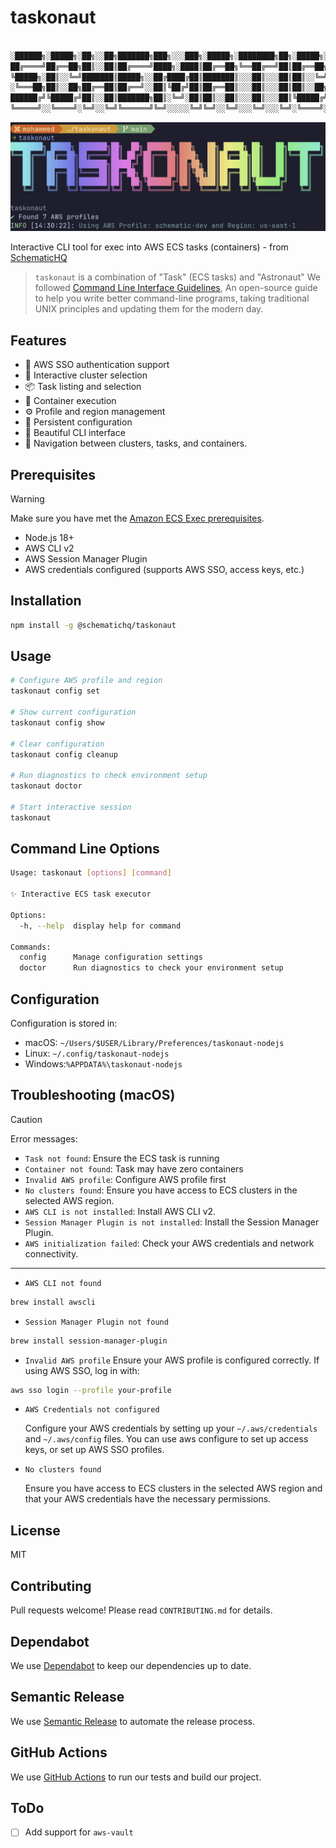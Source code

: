 # taskonaut

```bash

░██████╗░█████╗░██╗░░██╗███████╗███╗░░░███╗░█████╗░████████╗██╗░█████╗░
██╔════╝██╔══██╗██║░░██║██╔════╝████╗░████║██╔══██╗╚══██╔══╝██║██╔══██╗
╚█████╗░██║░░╚═╝███████║█████╗░░██╔████╔██║███████║░░░██║░░░██║██║░░╚═╝
░╚═══██╗██║░░██╗██╔══██║██╔══╝░░██║╚██╔╝██║██╔══██║░░░██║░░░██║██║░░██╗
██████╔╝╚█████╔╝██║░░██║███████╗██║░╚═╝░██║██║░░██║░░░██║░░░██║╚█████╔╝
╚═════╝░░╚════╝░╚═╝░░╚═╝╚══════╝╚═╝░░░░░╚═╝╚═╝░░╚═╝░░░╚═╝░░░╚═╝░╚════╝░
```

![taskonaut](./.github/docs/screenshot.png)

Interactive CLI tool for exec into AWS ECS tasks (containers) - from [SchematicHQ](https://schematichq.com)

> `taskonaut` is a combination of "Task" (ECS tasks) and "Astronaut"
> We followed [Command Line Interface Guidelines](https://clig.dev/), An open-source guide to help you write better command-line programs, taking traditional UNIX principles and updating them for the modern day.

## Features

- 🔐 AWS SSO authentication support
- 🚀 Interactive cluster selection
- 📦 Task listing and selection
- 🐳 Container execution
- ⚙️ Profile and region management
- 💾 Persistent configuration
- 🎨 Beautiful CLI interface
- 📍 Navigation between clusters, tasks, and containers.

## Prerequisites

> [!WARNING]
> Make sure you have met the [Amazon ECS Exec prerequisites](https://docs.aws.amazon.com/toolkit-for-jetbrains/latest/userguide/ecs-exec.html#ecs-exec-prereq).

- Node.js 18+
- AWS CLI v2
- AWS Session Manager Plugin
- AWS credentials configured (supports AWS SSO, access keys, etc.)

## Installation

```bash
npm install -g @schematichq/taskonaut
```

## Usage

```bash
# Configure AWS profile and region
taskonaut config set

# Show current configuration
taskonaut config show

# Clear configuration
taskonaut config cleanup

# Run diagnostics to check environment setup
taskonaut doctor

# Start interactive session
taskonaut
```

## Command Line Options

```bash
Usage: taskonaut [options] [command]

✨ Interactive ECS task executor

Options:
  -h, --help  display help for command

Commands:
  config      Manage configuration settings
  doctor      Run diagnostics to check your environment setup
```

## Configuration

Configuration is stored in:

- macOS: `~/Users/$USER/Library/Preferences/taskonaut-nodejs`
- Linux: `~/.config/taskonaut-nodejs`
- Windows:`%APPDATA%\taskonaut-nodejs`

## Troubleshooting (macOS)

> [!CAUTION]
> Error messages:

- `Task not found`: Ensure the ECS task is running
- `Container not found`: Task may have zero containers
- `Invalid AWS profile`: Configure AWS profile first
- `No clusters found`: Ensure you have access to ECS clusters in the selected AWS region.
- `AWS CLI is not installed`: Install AWS CLI v2.
- `Session Manager Plugin is not installed`: Install the Session Manager Plugin.
- `AWS initialization failed`: Check your AWS credentials and network connectivity.

---

- `AWS CLI not found`

```bash
brew install awscli

```

- `Session Manager Plugin not found`

```bash
brew install session-manager-plugin
```

- `Invalid AWS profile`
  Ensure your AWS profile is configured correctly. If using AWS SSO, log in with:

```bash
aws sso login --profile your-profile
```

- `AWS Credentials not configured`

  Configure your AWS credentials by setting up your `~/.aws/credentials` and `~/.aws/config` files. You can use aws configure to set up access keys, or set up AWS SSO profiles.

- `No clusters found`

  Ensure you have access to ECS clusters in the selected AWS region and that your AWS credentials have the necessary permissions.

## License

MIT

## Contributing

Pull requests welcome! Please read `CONTRIBUTING.md` for details.

## Dependabot

We use [Dependabot](https://dependabot.com/) to keep our dependencies up to date.

## Semantic Release

We use [Semantic Release](https://semantic-release.gitbook.io/semantic-release/) to automate the release process.

## GitHub Actions

We use [GitHub Actions](https://github.com/features/actions) to run our tests and build our project.

## ToDo

- [ ] Add support for `aws-vault`
